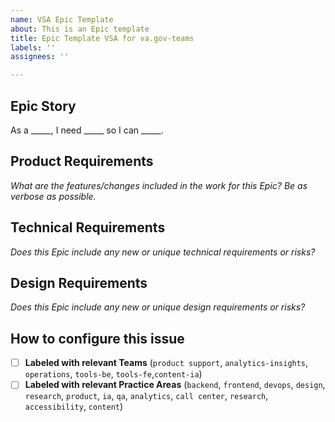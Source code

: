 ```yaml
---
name: VSA Epic Template
about: This is an Epic template
title: Epic Template VSA for va.gov-teams
labels: ''
assignees: ''

---
```




## Epic Story
As a _____, I need _____ so I can _____.

## Product Requirements
_What are the features/changes included in the work for this Epic? Be as verbose as possible._

## Technical Requirements
_Does this Epic include any new or unique technical requirements or risks?_

## Design Requirements
_Does this Epic include any new or unique design requirements or risks?_

## How to configure this issue
- [ ] **Labeled with relevant Teams** (`product support`, `analytics-insights`, `operations`, `tools-be`, `tools-fe`,`content-ia`)
- [ ] **Labeled with relevant Practice Areas** (`backend`, `frontend`, `devops`, `design`, `research`, `product`, `ia`, `qa`, `analytics`, `call center`, `research`, `accessibility`, `content`)
